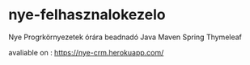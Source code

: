 # nye-felhasznalokezelo
Nye Progrkörnyezetek órára beadnadó
Java
Maven
Spring
Thymeleaf

avaliable on : https://nye-crm.herokuapp.com/
